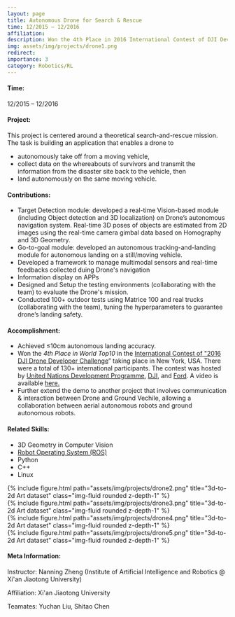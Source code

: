 ```yaml
---
layout: page
title: Autonomous Drone for Search & Rescue
time: 12/2015 – 12/2016
affiliation: 
description: Won the 4th Place in 2016 International Contest of DJI Developer Challenge
img: assets/img/projects/drone1.png
redirect: 
importance: 3
category: Robotics/RL
---
```


#### Time:
12/2015 – 12/2016

#### Project: 

This project is centered around a theoretical search-and-rescue mission. The task is building an application that enables a drone to 
- autonomously take off from a moving vehicle,
- collect data on the whereabouts of survivors and transmit the information from the disaster site back to the vehicle, then 
- land autonomously on the same moving vehicle.

#### Contributions:

- Target Detection module: developed a real-time Vision-based module (including Object detection and 3D localization) on Drone’s autonomous navigation system. Real-time 3D poses of objects are estimated from 2D images using the real-time camera gimbal data based on Homography and 3D Geometry.
- Go-to-goal module: developed an autonomous tracking-and-landing module for autonomous landing on a still/moving vehicle. 
- Developed a framework to manage multimodal sensors and real-time feedbacks collected duing Drone's navigation
- Information display on APPs
- Designed and Setup the testing environments (collaborating with the team) to evaluate the Drone's mission.
- Conducted 100+ outdoor tests using Matrice 100 and real trucks (collaborating with the team), tuning the hyperparameters to guarantee drone’s landing safety.

#### Accomplishment: 
- Achieved ≤10cm autonomous landing accuracy. 
- Won the <i>4th Place in World Top10</i> in the <a href="https://www.dji.com/newsroom/news/dji-kicks-off-2016-dji-developer-challenge">International Contest of "2016 DJI Drone Developer Challenge</a>” taking place in New York, USA.
          There were a total of 130+ international participants.
          The contest was hosted by 
          <a href="https://www.undp.org/about-us">United Nations Development Programme</a>, <a href="https://www.dji.com/">DJI</a>, and <a href="https://media.ford.com/content/fordmedia/fna/us/en/news/2016/01/05/ford-targets-drone-to-vehicle-technology.html">Ford</a>.
          A video is available <a href="https://www.youtube.com/watch?v=DIRkzH3cTAM">here.</a>
- Further extend the demo to another project that involves communication & interaction between Drone and Ground Vechile, allowing a collaboration between aerial autonomous robots and ground autonomous robots.
 
#### Related Skills:
- 3D Geometry in Computer Vision
- [Robot Operating System (ROS)](https://www.ros.org/)
- Python
- C++
- Linux

<div class="row">
    <div class="col-sm mt-4 mt-md-0">
        {% include figure.html path="assets/img/projects/drone2.png" title="3d-to-2d Art dataset" class="img-fluid rounded z-depth-1" %}
    </div>
    <div class="col-sm mt-4 mt-md-0">
        {% include figure.html path="assets/img/projects/drone3.png" title="3d-to-2d Art dataset" class="img-fluid rounded z-depth-1" %}
    </div>
</div> 
<div class="row">
    <div class="col-sm mt-4 mt-md-0">
        {% include figure.html path="assets/img/projects/drone4.png" title="3d-to-2d Art dataset" class="img-fluid rounded z-depth-1" %}
    </div>
    <div class="col-sm mt-4 mt-md-0">
        {% include figure.html path="assets/img/projects/drone5.png" title="3d-to-2d Art dataset" class="img-fluid rounded z-depth-1" %}
    </div>
</div> 
 

<!-- #### General Information: -->
#### Meta Information: 

Instructor:  Nanning Zheng (Institute of Artificial Intelligence and Robotics @ Xi'an Jiaotong University)

Affiliation: Xi'an Jiaotong University

Teamates: Yuchan Liu, Shitao Chen

<!-- #### Drone Vision-guided Autonomous Navigation & Search-and-rescue System -->
